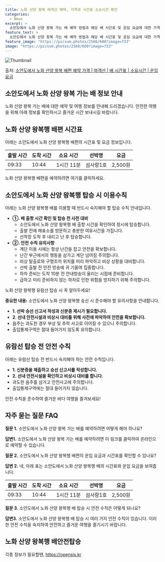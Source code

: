 ```yaml
---
title: 노화 산양 왕복 여객선 예약, 가격과 시간표 소요시간 확인
categories:
  - News
excerpt: >
  소안도에서 노화 산양 왕복 가는 배 예약 방법과 해당 배 시간표 및 운임 요금에 대한 가격 정보를 안내 드리겠습니다. 안전하고 재밋는 노화 산양 왕복행 여행을 위해 아래 정보 참고하시기 바랍니다. 노화 산양 왕복행 배편 예약하기 👈 클릭소안도에서 노화 산양 왕복행 배 시간표출발 시간도착 시간소요 시간선박명요금09:3310:441시간 11분섬사랑1호2,500원노화 산양 왕복행 배편 예약하기 👈 클릭소안도에서 노화 산양 왕복행 여객선 탑승 시 이용수칙소안도에서 노화 산양 왕복행 배를 이용하실 때 반드시 숙지해야 할 탑승 수칙 안내입니다.중요한 내용: ①. 배 출항 시간 확인 및 탑승 전 사전 대비 1) 소안도에서 노화산양왕복행 배 출항 시간을 확인하여 정시에 탑승합니다. 2) 출항 전 혼잡을 피하기 위해 출..
feature_text: >
  소안도에서 노화 산양 왕복 가는 배 예약 방법과 해당 배 시간표 및 운임 요금에 대한 가격 정보를 안내 드리겠습니다. 안전하고 재밋는 노화 산양 왕복행 여행을 위해 아래 정보 참고하시기 바랍니다. 노화 산양 왕복행 배편 예약하기 👈 클릭소안도에서 노화 산양 왕복행 배 시간표출발 시간도착 시간소요 시간선박명요금09:3310:441시간 11분섬사랑1호2,500원노화 산양 왕복행 배편 예약하기 👈 클릭소안도에서 노화 산양 왕복행 여객선 탑승 시 이용수칙소안도에서 노화 산양 왕복행 배를 이용하실 때 반드시 숙지해야 할 탑승 수칙 안내입니다.중요한 내용: ①. 배 출항 시간 확인 및 탑승 전 사전 대비 1) 소안도에서 노화산양왕복행 배 출항 시간을 확인하여 정시에 탑승합니다. 2) 출항 전 혼잡을 피하기 위해 출..
feature_image: "https://picsum.photos/2560/600?image=733"
image: "https://picsum.photos/2560/600?image=733"
---
```


![Thumbnail](https://img1.daumcdn.net/thumb/R800x0/?scode=mtistory2&fname=https%3A%2F%2Fblog.kakaocdn.net%2Fdn%2FbW1M2v%2FbtsHDg0rOMt%2Fm7m4GsIdGNgRrJNKuFIbAk%2Fimg.webp)

<p>출처: <a href="https://opensis.kr/entry/%EC%86%8C%EC%95%88%EB%8F%84%EC%97%90%EC%84%9C-%EB%85%B8%ED%99%94-%EC%82%B0%EC%96%91-%EC%99%95%EB%B3%B5-%EB%B0%B0%ED%8E%B8-%EC%98%88%EC%95%BD-%EA%B0%80%EA%B2%A9-%EC%97%AC%EA%B0%9D%EC%84%A0-%EB%B0%B0-%EC%8B%9C%EA%B0%84%ED%91%9C-%EC%86%8C%EC%9A%94%EC%8B%9C%EA%B0%84-%EC%9A%B4%EC%9E%84-%EC%9A%94%EA%B8%88" rel="dofollow">소안도에서 노화 산양 왕복 배편 예약 가격 | 여객선 | 배 시간표 | 소요시간 | 운임 요금</a> </p>

## 소안도에서 노화 산양 왕복 가는 배 정보 안내

노화 산양 왕복 가는 배에 대한 예약 및 여행 정보를 안내해 드리겠습니다. 안전한 여행을 위해 아래 정보를 확인하시고 즐거운 시간 보내시길
바랍니다.

## 노화 산양 왕복행 배편 시간표

아래는 소안도에서 노화 산양 왕복행 배편의 시간표 및 요금 정보입니다.

**출발 시간** | **도착 시간** | **소요 시간** | **선박명** | **요금**  
---|---|---|---|---  
09:33 | 10:44 | 1시간 11분 | 섬사랑1호 | 2,500원  
  
노화 산양 왕복행 배편을 예약하려면 여기를 클릭하세요.

## 소안도에서 노화 산양 왕복행 탑승 시 이용수칙

아래는 노화 산양 왕복행 배를 이용할 때 반드시 숙지해야 할 탑승 수칙 안내입니다.

  * **①. 배 출항 시간 확인 및 탑승 전 사전 대비**
    * 소안도에서 노화 산양 왕복행 배 출항 시간을 확인하여 정시에 탑승합니다.
    * 출발 전에 매표소를 방문하고 충분한 여유시간을 가집니다.
    * 선착장 도착 후 내리고 난 후 탑승합니다.
  * **②. 안전 수칙 유의사항**
    * 계단 이용 시에는 항상 난간을 잡고 안전을 확보합니다.
    * 난간 부근에서의 행동을 삼가고 계단 넘어짐 주의합니다.
    * 비상 탈출로와 구명조끼 위치를 미리 파악하고 비상 상황을 대비합니다.
    * 선박 출발 전 안전 방송에 귀 기울여 집중합니다.
    * 하차 준비는 도착 10분 전 안내방송이 울리는 시점에 준비합니다.
    * 급하고 미리 준비하지 않는 하차로 인한 위험을 방지하기 위해 주의합니다.

노화 산양 왕복행 유람선 탑승 시 꼭 알아두세요!

**중요한 내용:** 소안도에서 노화 산양 왕복행 승선 시 준수해야 할 유의사항을 안내합니다.

  * **1\. 선박 승선 신고서 작성과 신분증 제시가 필요합니다.**
  * **2\. 선내 안전시설과 비상시 대비를 위해 사전에 파악하여 안전을 확보합니다.**
  * 음주는 과도한 경우 부상 및 추락 사고로 이어질 수 있으니 주의합니다.
  * 출입통제구역은 절대 들어가지 않도록 유의합니다.

## 유람선 탑승 전 안전 수칙

아래는 유람선 탑승 전 반드시 숙지해야 하는 안전 수칙입니다.

  * **1\. 신분증을 제출하고 승선 신고서를 작성합니다.**
  * **2\. 선내 안전시설을 확인하고 비상시 대비를 합니다.**
  * 과도한 음주를 삼가고 안전사고에 주의합니다.
  * 출입통제구역에는 절대 들어가지 않습니다.

안전 수칙을 준수하여 즐거운 바다 여행을 즐겨보세요!

## 자주 묻는 질문 FAQ

**질문 1.** 소안도에서 노화 산양 왕복 가는 배를 예약하려면 어떻게 해야 하나요?

**답변1.** 소안도에서 노화 산양 왕복 가는 배를 예약하려면 이 링크를 클릭하여 온라인으로 예약할 수 있습니다.

**질문 2.** 소안도에서 노화 산양 왕복행 배편의 운임 요금과 시간표를 확인할 수 있나요?

**답변 2.** 네, 아래 표는 소안도에서 노화 산양 왕복행 배의 시간표와 운임 요금을 보여줍니다.

**출발 시간** | **도착 시간** | **소요 시간** | **선박명** | **요금**  
---|---|---|---|---  
09:33 | 10:44 | 1시간 11분 | 섬사랑1호 | 2,500원  
  
**질문 3.** 소안도에서 노화 산양 왕복행 배 탑승 시 안전 수칙은 어떻게 되나요?

**답변3.** 소안도에서 노화 산양 왕복행 배 탑승 시 여러 가지 안전 수칙이 있습니다. 이러한 안전 수칙을 숙지하여 안전하고 즐거운
여행을 즐기시기 바랍니다.

## 노화 산양 왕복행 배안전탑승

 

각종 정보가 필요할땐, <a href="https://opensis.kr" rel="dofollow">https://opensis.kr</a>


